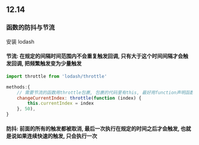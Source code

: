 ## 12.14

### 函数的防抖与节流

安装 lodash

#### 节流: 在规定的间隔时间范围内不会重复触发回调, 只有大于这个时间间隔才会触发回调, 把频繁触发变为少量触发

```JavaScript
import throttle from 'lodash/throttle'

methods:{
    // 需要节流的函数用throttle包裹, 包裹的代码里有this, 最好用function声明函数
    changeCurrentIndex: throttle(function (index) {
        this.currentIndex = index
    }, 50),
}
```

#### 防抖: 前面的所有的触发都被取消, 最后一次执行在规定的时间之后才会触发, 也就是说如果连续快速的触发, 只会执行一次
